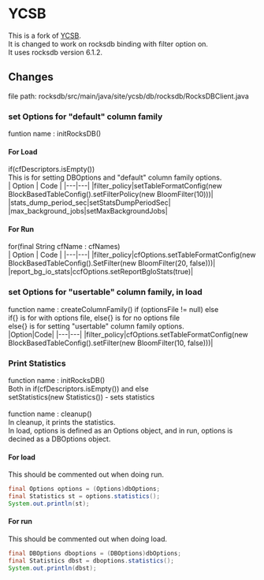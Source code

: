 # YCSB
This is a fork of [YCSB](https://github.com/brianfrankcooper/YCSB).  
It is changed to work on rocksdb binding with filter option on.  
It uses rocksdb version 6.1.2.

## Changes
file path: rocksdb/src/main/java/site/ycsb/db/rocksdb/RocksDBClient.java  

### set Options for "default" column family
funtion name : initRocksDB()  

#### For Load
if(cfDescriptors.isEmpty())    
This is for setting DBOptions and "default" column family options.  
| Option | Code |
|---|---|
|filter\_policy|setTableFormatConfig(new BlockBasedTableConfig().setFilterPolicy(new BloomFilter(10)))|
|stats\_dump\_period\_sec|setStatsDumpPeriodSec|
|max\_background\_jobs|setMaxBackgroundJobs|

#### For Run
for(final String cfName : cfNames)  
| Option | Code |
|---|---|
|filter\_policy|cfOptions.setTableFormatConfig(new BlockBasedTableConfig().SetFilter(new BloomFilter(20, false)))|
|report\_bg\_io\_stats|ccfOptions.setReportBgIoStats(true)|

### set Options for "usertable" column family, in load
function name : createColumnFamily()
if (optionsFile != null) else  
if{} is for with options file, else{} is for no options file  
else{} is for setting "usertable" column family options.  
|Option|Code|
|---|---|
|filter\_policy|cfOptions.setTableFormatConfig(new BlockBasedTableConfig().setFilter(new BloomFilter(10, false)))|

### Print Statistics
function name : initRocksDB()  
Both in if(cfDescriptors.isEmpty()) and else  
setStatistics(new Statistics()) - sets statistics  
<br>
function name : cleanup()  
In cleanup, it prints the statistics.  
In load, options is defined as an Options object, and in run, options is decined as a DBOptions object.  
#### For load
This should be commented out when doing run.  
```java
final Options options = (Options)dbOptions;
final Statistics st = options.statistics();
System.out.println(st);
```
#### For run
This should be commented out when doing load.  
```java
final DBOptions dboptions = (DBOptions)dbOptions;
final Statistics dbst = dboptions.statistics();
System.out.println(dbst);
```
